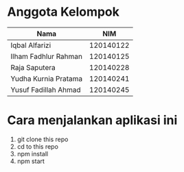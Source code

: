 # Anggota Kelompok

| Nama                 | NIM       |
| -------------------- | --------- |
| Iqbal Alfarizi       | 120140122 |
| Ilham Fadhlur Rahman | 120140125 |
| Raja Saputera        | 120140228 |
| Yudha Kurnia Pratama | 120140241 |
| Yusuf Fadillah Ahmad | 120140245 |

# Cara menjalankan aplikasi ini

1. git clone this repo
2. cd to this repo
3. npm install
4. npm start
